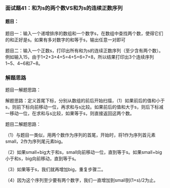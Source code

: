 ### 面试题41：和为s的两个数VS和为s的连续正数序列
#### 题目：

题目一：输入一个递增排序的数组和一个数字s，在数组中查找两个数，使得它们的和正好是s。如果有多对数字的和等于s，输出任意一对即可

题目二：输入一个正数s，打印出所有和为s的连续正数序列（至少含有两个数）。例如输入15，由于1+2+3+4+5=4+5+6=7+8，所以结果打印出3个连续序列1~5、4~6和7~8。

### 解题思路


题目一解题思路：

解题思路：定义首尾下标，分别从数组的前后开始扫描，（1）如果前后的值和小于s，则前下标向前移动一位，再求和与s比较。如果前后的值和大于s，则后下标减一移动一位，在求和与s比较，如果等于s，则直接返回这两个数。


题目二解题思路：

（1）与题目一类似，用两个数作为序列的首尾，开始时，将1作为序列首元素small，2作为序列尾元素big。

（2）如果small+big大于和s，small向前移动一位，直到等于s。如果small+big小于和s，big向前移动，直到等于s。

（3）如果等于s，我们就再增加big，重复步骤二。

（4）因为这个序列至少要有两个数字，我们一直增加到small到(1+s)/2为止。




